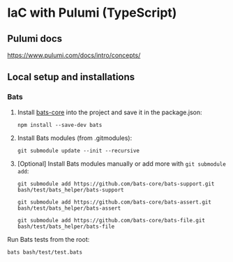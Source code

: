 # IaC with Pulumi (TypeScript)

## Pulumi docs

https://www.pulumi.com/docs/intro/concepts/

## Local setup and installations

### Bats

1. Install [bats-core](https://bats-core.readthedocs.io/en/stable/installation.html)
into the project and save it in the package.json:
    ```
    npm install --save-dev bats
    ```
2. Install Bats modules (from .gitmodules):
   ```
   git submodule update --init --recursive
   ```
3. [Optional] Install Bats modules manually or add more with `git submodule add`:
   ```
   git submodule add https://github.com/bats-core/bats-support.git bash/test/bats_helper/bats-support
   ```
   ```
   git submodule add https://github.com/bats-core/bats-assert.git bash/test/bats_helper/bats-assert
   ```
   ```
   git submodule add https://github.com/bats-core/bats-file.git bash/test/bats_helper/bats-file
   ```

Run Bats tests from the root:
```
bats bash/test/test.bats
```
